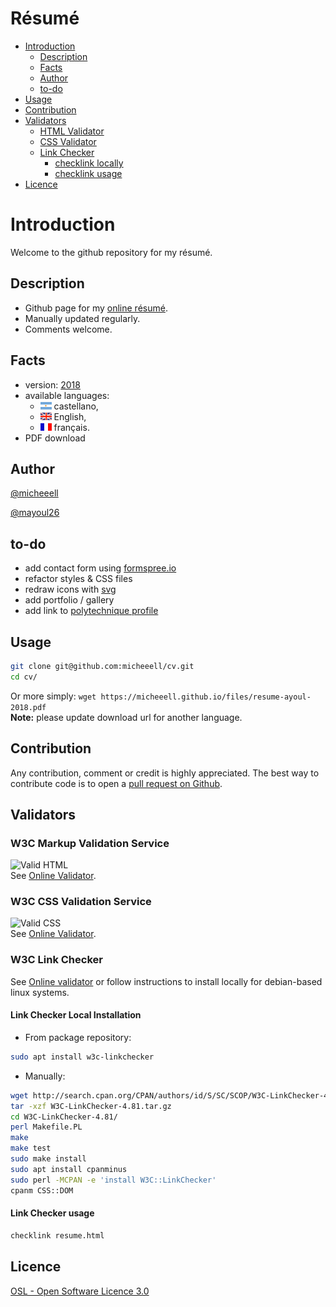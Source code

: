 Résumé
======

  + [Introduction](#introduction)
    + [Description](#description)
    + [Facts](#facts)
    + [Author](#author)
    + [to-do](#to-do)
  + [Usage](#usage)
  + [Contribution](#contribution)
  + [Validators](#validators)
    + [HTML Validator](#markup-validator)
    + [CSS Validator](#css-validator)
    + [Link Checker](#link-checker)
      + [checklink locally](#checklink-local)
      + [checklink usage](#checklink-usage)
  + [Licence](#licence)

# Introduction
<a name="introduction"></a>
Welcome to the github repository for my résumé.

## Description ##
<a name="description"></a>
- Github page for my [online résumé](https://micheeell.github.io/cv/resume.html).
- Manually updated regularly.
- Comments welcome.

## Facts ##
<a name="facts"></a>
- version: [2018](https://github.com/micheeell/cv/tree/v2018)
- available languages:<br>
    - ![bandera argentina](./files/flag_ar.png) castellano,<br>
    - ![English flag](./files/flag_en.png) English,<br>
    - ![drapeau français](./files/flag_fr.png) français.
- PDF download

## Author ##
<a name="author"></a>
[@micheeell](https://twitter.com/micheeell)

[@mayoul26](https://twitter.com/mayoul26)

## to-do ##
<a name="to-do"></a>

- add contact form using [formspree.io](formspree.io)
- refactor styles & CSS files
- redraw icons with [svg](https://en.wikipedia.org/wiki/Scalable_Vector_Graphics)
- add portfolio / gallery
- add link to [polytechnique profile](https://ax.polytechnique.org/person/michael-ayoul/40834)


## Usage ##
<a name="usage"></a>

```bash
git clone git@github.com:micheeell/cv.git
cd cv/
```
Or more simply: `wget https://micheeell.github.io/files/resume-ayoul-2018.pdf`<br>
**Note:** please update download url for another language.

## Contribution ##
<a name="contribution"></a>
Any contribution, comment or credit is highly appreciated. The best way to contribute code is to open a [pull request on Github](https://help.github.com/articles/using-pull-requests).


## Validators ##
<a name="validators"></a>

### W3C Markup Validation Service ###
<a name="markup-validator"></a>

![Valid HTML](https://www.w3.org/Icons/WWW/w3c_home_nb.png)<br>
See [Online Validator](https://validator.w3.org/).

### W3C CSS Validation Service ###
<a name="css-validator"></a>

![Valid CSS](https://www.w3.org/Icons/valid-css.png)<br>
See [Online Validator](http://jigsaw.w3.org/css-validator/validator).


### W3C Link Checker ###
<a name="link-checker"></a>

See [Online validator](https://validator.w3.org/checklink) or follow instructions to install locally for debian-based linux systems.

#### Link Checker Local Installation ####
<a name="checklink-local"></a>

- From package repository:
```bash
sudo apt install w3c-linkchecker
```

- Manually:
```bash
wget http://search.cpan.org/CPAN/authors/id/S/SC/SCOP/W3C-LinkChecker-4.81.tar.gz
tar -xzf W3C-LinkChecker-4.81.tar.gz
cd W3C-LinkChecker-4.81/
perl Makefile.PL
make
make test
sudo make install
sudo apt install cpanminus
sudo perl -MCPAN -e 'install W3C::LinkChecker'
cpanm CSS::DOM
```

#### Link Checker usage ####
<a name="checklink-usage"></a>

```bash
checklink resume.html
```


Licence
---
<a name="licence"></a>
[OSL - Open Software Licence 3.0](http://opensource.org/licenses/osl-3.0.php)
